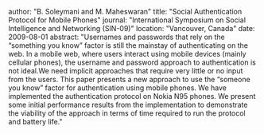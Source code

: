 author: "B. Soleymani and M. Maheswaran"
title: "Social Authentication Protocol for Mobile Phones"
journal: "International Symposium on Social Intelligence and Networking (SIN-09)"
location: "Vancouver, Canada"
date: 2009-08-01
abstract: "Usernames and passwords that rely on the “something you know” factor is still the mainstay of authenticating on the web. In a mobile web, where users interact using mobile devices (mainly cellular phones), the username and password approach to authentication is not ideal.We need implicit approaches that require very little or no input from the users. This paper presents a new approach to use the “someone you know” factor for authentication using mobile phones. We have implemented the authentication protocol on Nokia N95 phones. We present some initial performance results from the implementation to demonstrate the viability of the approach in terms of time required to run the protocol and battery life."